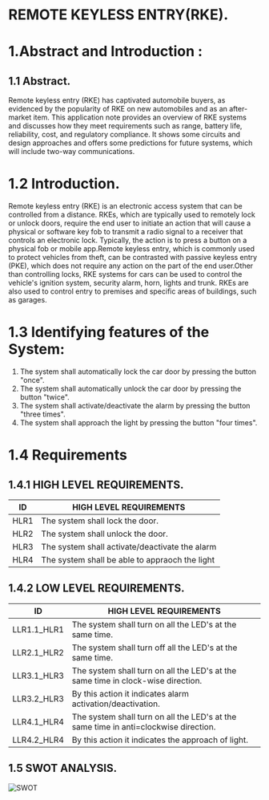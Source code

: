 # REMOTE KEYLESS ENTRY(RKE).
# 1.Abstract and Introduction :
## 1.1 Abstract.
Remote keyless entry (RKE) has captivated automobile buyers, as evidenced by the popularity of RKE on new automobiles and as an after-market item. This application note provides an overview of RKE systems and discusses how they meet requirements such as range, battery life, reliability, cost, and regulatory compliance. It shows some circuits and design approaches and offers some predictions for future systems, which will include two-way communications.

# 1.2 Introduction.
Remote keyless entry (RKE) is an electronic access system that can be controlled from a distance. RKEs, which are typically used to remotely lock or unlock doors, require the end user to initiate an action that will cause a physical or software key fob to transmit a radio signal to a receiver that controls an electronic lock. Typically, the action is to press a button on a physical fob or mobile app.Remote keyless entry, which is commonly used to protect vehicles from theft, can be contrasted with passive keyless entry (PKE), which does not require any action on the part of the end user.Other than controlling locks, RKE systems for cars can be used to control the vehicle's ignition system, security alarm, horn, lights and trunk. RKEs are also used to control entry to premises and specific areas of buildings, such as garages.

# 1.3 Identifying features of the System:
1. The system shall automatically lock the car door by pressing the button "once".
2. The system shall automatically unlock the car door by pressing the button "twice".
3. The system shall activate/deactivate the alarm by pressing the button "three times".
4. The system shall approach the light by pressing the button "four times".




# 1.4 Requirements
## 1.4.1 HIGH LEVEL REQUIREMENTS.
| ID | HIGH LEVEL REQUIREMENTS |
|----|-------------------------|
| HLR1 | The system shall lock the door.|
| HLR2 | The system shall unlock the door.|
| HLR3 | The system shall activate/deactivate the alarm|
| HLR4 |The system shall be able to appraoch the light|


## 1.4.2 LOW LEVEL REQUIREMENTS.
| ID | HIGH LEVEL REQUIREMENTS |
|----|-------------------------|
| LLR1.1_HLR1 | The system shall turn on all the LED's at the same time.|
| LLR2.1_HLR2 | The system shall turn off all the LED's at the same time.|
| LLR3.1_HLR3 | The system shall turn on all the LED's at the same time in clock-wise direction.|
| LLR3.2_HLR3 | By this action it indicates alarm activation/deactivation. |
| LLR4.1_HLR4 | The system shall turn on all the LED's at the same time in anti=clockwise direction.|
| LLR4.2_HLR4 | By this action it indicates the approach of light. |

## 1.5 SWOT ANALYSIS.
![SWOT](https://user-images.githubusercontent.com/46914341/157850214-50fa70ac-3275-4bc7-9f05-31529df531df.PNG)

